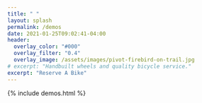 ```yaml
---
title: " "
layout: splash
permalink: /demos
date: 2021-01-25T09:02:41-04:00
header:
  overlay_color: "#000"
  overlay_filter: "0.4"
  overlay_image: /assets/images/pivot-firebird-on-trail.jpg
# excerpt: "Handbuilt wheels and quality bicycle service."
excerpt: "Reserve A Bike"
---
```


{% include demos.html %}